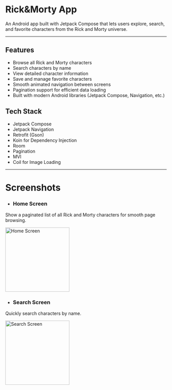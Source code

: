 # Rick&Morty App

An Android app built with Jetpack Compose that lets users explore, search, and favorite characters from the Rick and Morty universe. 
***
## Features
- Browse all Rick and Morty characters
- Search characters by name
- View detailed character information
- Save and manage favorite characters
- Smooth animated navigation between screens
- Pagination support for efficient data loading
- Built with modern Android libraries (Jetpack Compose, Navigation, etc.)

## Tech Stack
- Jetpack Compose  
- Jetpack Navigation
- Retrofit (Gson)  
- Koin for Dependency Injection
- Room 
- Pagination  
- MVI   
- Coil for Image Loading
***

# Screenshots
- ### Home Screen
Show a paginated list of all Rick and Morty characters for smooth page browsing.

<img src="https://github.com/user-attachments/assets/67c324b9-faed-4153-923c-50203f667d0d" alt="Home Screen" width="200" />

- ### Search Screen 
Quickly search characters by name.

<img src="https://github.com/user-attachments/assets/c15bcdb2-4742-421b-8ea2-df9863cfe435" alt="Search Screen" width="200" />


